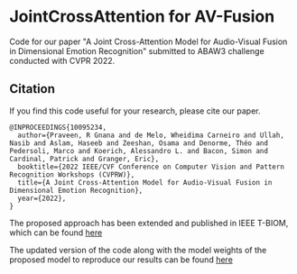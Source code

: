 # JointCrossAttention for AV-Fusion
Code for our paper "A Joint Cross-Attention Model for Audio-Visual Fusion in Dimensional Emotion Recognition" submitted to ABAW3 challenge conducted with CVPR 2022. 

## Citation

If you find this code useful for your research, please cite our paper.

```
@INPROCEEDINGS{10095234,
  author={Praveen, R Gnana and de Melo, Wheidima Carneiro and Ullah, Nasib and Aslam, Haseeb and Zeeshan, Osama and Denorme, Théo and Pedersoli, Marco and Koerich, Alessandro L. and Bacon, Simon and Cardinal, Patrick and Granger, Eric},
  booktitle={2022 IEEE/CVF Conference on Computer Vision and Pattern Recognition Workshops (CVPRW)}, 
  title={A Joint Cross-Attention Model for Audio-Visual Fusion in Dimensional Emotion Recognition}, 
  year={2022},
}
```

The proposed approach has been extended and published in IEEE T-BIOM, which can be found [here](https://ieeexplore.ieee.org/abstract/document/10005783)

The updated version of the code along with the model weights of the proposed model to reproduce our results can be found [here](https://github.com/praveena2j/Joint-Cross-Attention-for-Audio-Visual-Fusion)
